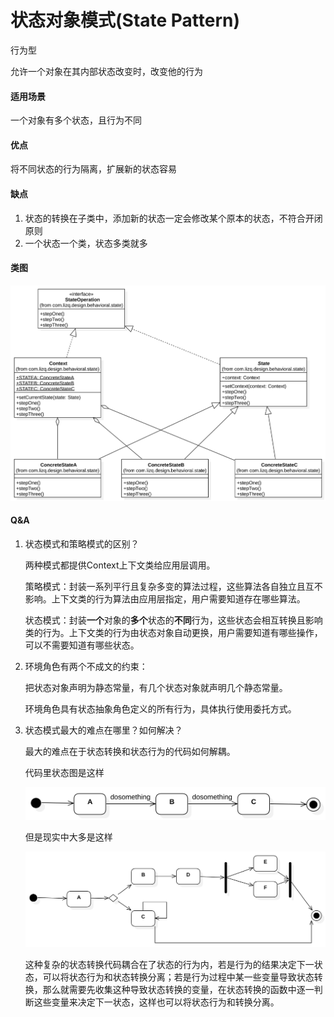 # 状态对象模式(State Pattern)

行为型

允许一个对象在其内部状态改变时，改变他的行为

#### 适用场景

一个对象有多个状态，且行为不同

#### 优点

将不同状态的行为隔离，扩展新的状态容易

#### 缺点

1. 状态的转换在子类中，添加新的状态一定会修改某个原本的状态，不符合开闭原则
2. 一个状态一个类，状态多类就多

#### 类图

![类图](https://github.com/1065763582/java-design-patterns/blob/master/src/resources/img/stateClassDiagram.svg)

#### Q&A
1. 状态模式和策略模式的区别？

   两种模式都提供Context上下文类给应用层调用。

   策略模式：封装一系列平行且复杂多变的算法过程，这些算法各自独立且互不影响。上下文类的行为算法由应用层指定，用户需要知道存在哪些算法。

   状态模式：封装**一个**对象的**多个**状态的**不同**行为，这些状态会相互转换且影响类的行为。上下文类的行为由状态对象自动更换，用户需要知道有哪些操作，可以不需要知道有哪些状态。

2. 环境角色有两个不成文的约束：

   把状态对象声明为静态常量，有几个状态对象就声明几个静态常量。

   环境角色具有状态抽象角色定义的所有行为，具体执行使用委托方式。

3. 状态模式最大的难点在哪里？如何解决？

   最大的难点在于状态转换和状态行为的代码如何解耦。

   代码里状态图是这样

   ![类图](https://github.com/1065763582/java-design-patterns/blob/master/src/resources/img/simpleState.svg)

   但是现实中大多是这样

   ![类图](https://github.com/1065763582/java-design-patterns/blob/master/src/resources/img/complexState.svg)

   这种复杂的状态转换代码耦合在了状态的行为内，若是行为的结果决定下一状态，可以将状态行为和状态转换分离；若是行为过程中某一些变量导致状态转换，那么就需要先收集这种导致状态转换的变量，在状态转换的函数中逐一判断这些变量来决定下一状态，这样也可以将状态行为和转换分离。